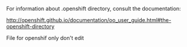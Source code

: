 For information about .openshift directory, consult the documentation:

http://openshift.github.io/documentation/oo_user_guide.html#the-openshift-directory

File for openshif only don't edit